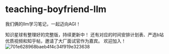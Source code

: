 # teaching-boyfriend-llm

我们俩的llm学习笔记，一起迈向AGI！

知识星球有整理好的完整版，持续更新中！
还有对应的时间安排计划表、严选b站优质视频和知乎帖，邀请了大厂面试官作为嘉宾。
欢迎加入！
![701e628968baeb4f4c34f919e323638](https://github.com/user-attachments/assets/b60e88f6-7199-4904-a883-29be7fe518d6)
